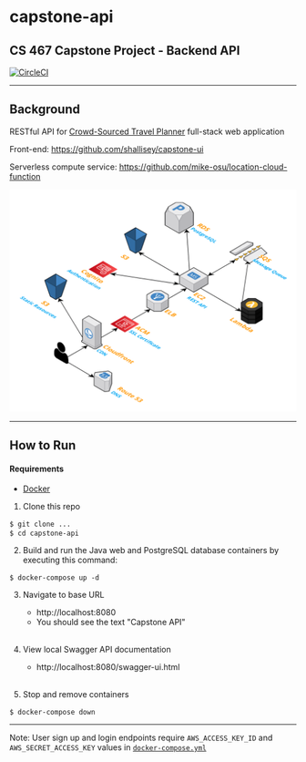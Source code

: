 # capstone-api
## CS 467 Capstone Project - Backend API

[![CircleCI](https://dl.circleci.com/status-badge/img/gh/mike-osu/capstone-api/tree/main.svg?style=svg&circle-token=c1c9a3cf57927a025c25ceb406fac6e02b8226ca)](https://dl.circleci.com/status-badge/redirect/gh/mike-osu/capstone-api/tree/main)

---
## Background

RESTful API for [Crowd-Sourced Travel Planner](https://eecs.oregonstate.edu/capstone/submission/pages/viewSingleProject.php?id=vEoVN87FmupNY20Q) full-stack web application

Front-end: https://github.com/shallisey/capstone-ui

Serverless compute service: https://github.com/mike-osu/location-cloud-function

<img src="content/diagram.png" />

---
## How to Run
#### Requirements
- [Docker](https://www.docker.com/)

1. Clone this repo
```
$ git clone ...
$ cd capstone-api
```

2. Build and run the Java web and PostgreSQL database containers by executing this command:
```
$ docker-compose up -d
```

3.  Navigate to base URL 
     - http://localhost:8080
     - You should see the text "Capstone API"
     <br/>&nbsp;

4. View local Swagger API documentation
     - http://localhost:8080/swagger-ui.html
     <br/>&nbsp;

5. Stop and remove containers
```
$ docker-compose down
```

---

Note: User sign up and login endpoints require `AWS_ACCESS_KEY_ID` and `AWS_SECRET_ACCESS_KEY` values in [`docker-compose.yml`](https://github.com/mike-osu/capstone-api/blob/main/docker-compose.yml) 